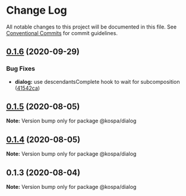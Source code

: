 # Change Log

All notable changes to this project will be documented in this file.
See [Conventional Commits](https://conventionalcommits.org) for commit guidelines.

## [0.1.6](https://github.com/spatools/kospa/compare/@kospa/dialog@0.1.5...@kospa/dialog@0.1.6) (2020-09-29)


### Bug Fixes

* **dialog:** use descendantsComplete hook to wait for subcomposition ([41542ca](https://github.com/spatools/kospa/commit/41542caef68f68e84e22f3e613740bc01196c01a))





## [0.1.5](https://github.com/spatools/kospa/compare/@kospa/dialog@0.1.4...@kospa/dialog@0.1.5) (2020-08-05)

**Note:** Version bump only for package @kospa/dialog





## [0.1.4](https://github.com/spatools/kospa/compare/@kospa/dialog@0.1.3...@kospa/dialog@0.1.4) (2020-08-05)

**Note:** Version bump only for package @kospa/dialog





## 0.1.3 (2020-08-04)

**Note:** Version bump only for package @kospa/dialog
